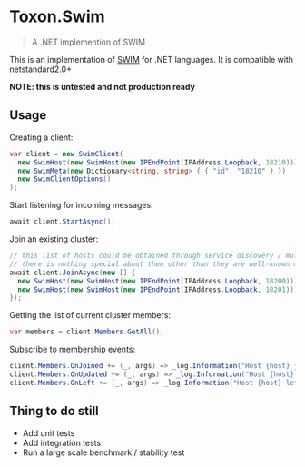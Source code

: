 # Toxon.Swim

> A .NET implemention of SWIM

This is an implementation of [SWIM](https://www.cs.cornell.edu/projects/Quicksilver/public_pdfs/SWIM.pdf) for .NET languages.
It is compatible with netstandard2.0+

**NOTE: this is untested and not production ready**

## Usage

Creating a client:

```csharp
var client = new SwimClient(
  new SwimHost(new SwimHost(new IPEndPoint(IPAddress.Loopback, 18210))),
  new SwimMeta(new Dictionary<string, string> { { "id", "18210" } })
  new SwimClientOptions()
);
```

Start listening for incoming messages:

```csharp
await client.StartAsync();
```

Join an existing cluster:

```csharp
// this list of hosts could be obtained through service discovery / multicast / etc...
// there is nothing special about them other than they are well-known members
await client.JoinAsync(new [] {
  new SwimHost(new SwimHost(new IPEndPoint(IPAddress.Loopback, 18200))),
  new SwimHost(new SwimHost(new IPEndPoint(IPAddress.Loopback, 18201)))
});
```

Getting the list of current cluster members:

```csharp
var members = client.Members.GetAll();
```

Subscribe to membership events:

```csharp
client.Members.OnJoined += (_, args) => _log.Information("Host {host} joined", args.Member.Host);
client.Members.OnUpdated += (_, args) => _log.Information("Host {host} updated", args.Member.Host);
client.Members.OnLeft += (_, args) => _log.Information("Host {host} left", args.Member.Host);
```

## Thing to do still

- Add unit tests
- Add integration tests
- Run a large scale benchmark / stability test
